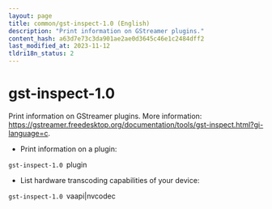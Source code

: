 ```yaml
---
layout: page
title: common/gst-inspect-1.0 (English)
description: "Print information on GStreamer plugins."
content_hash: a63d7e73c3da901ae2ae0d3645c46e1c2484dff2
last_modified_at: 2023-11-12
tldri18n_status: 2
---
```

# gst-inspect-1.0

Print information on GStreamer plugins.
More information: <https://gstreamer.freedesktop.org/documentation/tools/gst-inspect.html?gi-language=c>.

- Print information on a plugin:

`gst-inspect-1.0 `<span class="tldr-var badge badge-pill bg-dark-lm bg-white-dm text-white-lm text-dark-dm font-weight-bold">plugin</span>

- List hardware transcoding capabilities of your device:

`gst-inspect-1.0 `<span class="tldr-var badge badge-pill bg-dark-lm bg-white-dm text-white-lm text-dark-dm font-weight-bold">vaapi|nvcodec</span>
